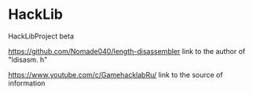 # HackLib
HackLibProject beta

https://github.com/Nomade040/length-disassembler link to the author of "ldisasm. h"

https://www.youtube.com/c/GamehacklabRu/ link to the source of information
